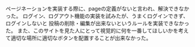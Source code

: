 ページネーションを実装する際に、pageの定義がないと言われ、解決できなかった。
ログイン、ログアウト機能の実装を試みたが、うまくログインできず、ログインしないと
投稿の削除・編集が出来ないというルールを実装できなかった。
また、このサイトを見た人にとって視覚的に何を一番してほしいかを考えて適切な場所に適切なボタンを配置することが出来なかった。
